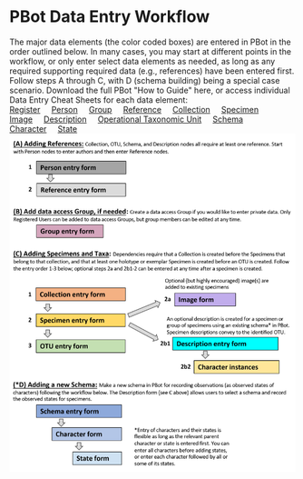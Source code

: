 # PBot Data Entry Workflow
The major data elements (the color coded boxes) are entered in PBot in the order outlined below. In many cases, you may start at different points in the workflow, or only enter select data elements as needed, as long as any required supporting required data (e.g., references) have been entered first. Follow steps A through C, with D (schema building) being a special case scenario. Download the full PBot "How to Guide" here, or access individual Data Entry Cheat Sheets for each data element:<br>
[Register](https://github.com/paleobot/pbot-static/blob/52fb9c53d17c0eca82178b6c1fc29529a56d9ed6/How%20To/Register.md)&nbsp;&nbsp;&nbsp;&nbsp;
[Person](https://github.com/paleobot/pbot-static/blob/68ce6c53cb72df3c9b00abd4e0d6807ac73e778f/How%20To/Person.md)&nbsp;&nbsp;&nbsp;&nbsp;
[Group](https://github.com/paleobot/pbot-static/blob/a331e9e6541ac50bf1a13d0e4d280917e5403b6e/How%20To/Group.md)&nbsp;&nbsp;&nbsp;&nbsp;
[Reference](https://github.com/paleobot/pbot-static/blob/40f0e06a93170c609a31ab7f8936bd988cba7df8/How%20To/Reference.md)&nbsp;&nbsp;&nbsp;&nbsp;
[Collection](
https://github.com/paleobot/pbot-static/blob/418b8d3e38fe01d57f270f86e85192edace25529/How%20To/Collection.md)&nbsp;&nbsp;&nbsp;&nbsp;
[Specimen](https://github.com/paleobot/pbot-static/blob/f9a851600a4d28070615d5a8087e44ccfad14fb1/How%20To/Specimen.md)&nbsp;&nbsp;&nbsp;&nbsp;
[Image](https://github.com/paleobot/pbot-static/blob/265772451e070a83aad2b79d7dc1af1abb8e3d45/How%20To/Image.md)&nbsp;&nbsp;&nbsp;&nbsp;
[Description](https://github.com/paleobot/pbot-static/blob/69e465b76d9ec7f46f565d3807d54e7d62b6424a/How%20To/Description.md)&nbsp;&nbsp;&nbsp;&nbsp; 
[Operational Taxonomic Unit](https://github.com/paleobot/pbot-static/blob/1f54e38498ec331b004c5a6ed308625c8220dcf0/How%20To/OTU.md)&nbsp;&nbsp;&nbsp;&nbsp;
[Schema](https://github.com/paleobot/pbot-static/blob/102bf934388afe2140b6e29f83d9dbc8e8f3484f/How%20To/Schema.md)&nbsp;&nbsp;&nbsp;&nbsp;
[Character](https://github.com/paleobot/pbot-static/blob/904c99efddfa6dda92832d1821ee6e9cc9342354/How%20To/Character.md)&nbsp;&nbsp;&nbsp;&nbsp;
[State](https://github.com/paleobot/pbot-static/blob/669810215c5576eeb5f4469813eea374c0d38b7f/How%20To/State.md)<br>
<img align=left src="PBot workflow.png">
